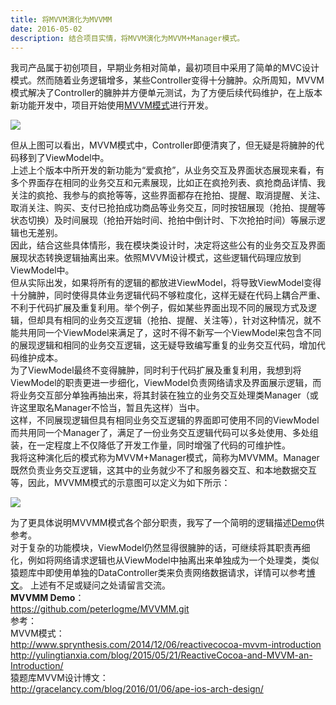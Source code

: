 ```yaml
---
title: 将MVVM演化为MVVMM
date: 2016-05-02
description: 结合项目实情，将MVVM演化为MVVM+Manager模式。
---
```


我司产品属于初创项目，早期业务相对简单，最初项目中采用了简单的MVC设计模式。然而随着业务逻辑增多，某些Controller变得十分臃肿。众所周知，MVVM模式解决了Controller的臃肿并方便单元测试，为了方便后续代码维护，在上版本新功能开发中，项目开始使用[MVVM模式](http://www.sprynthesis.com/2014/12/06/reactivecocoa-mvvm-introduction)进行开发。   

![](../img/MVVM.png) 

但从上图可以看出，MVVM模式中，Controller即便清爽了，但无疑是将臃肿的代码移到了ViewModel中。  
上述上个版本中所开发的新功能为“爱疯抢”，从业务交互及界面状态展现来看，有多个界面存在相同的业务交互和元素展现，比如正在疯抢列表、疯抢商品详情、我关注的疯抢、我参与的疯抢等等，这些界面都存在抢拍、提醒、取消提醒、关注、取消关注、购买、支付已抢拍成功商品等业务交互，同时按钮展现（抢拍、提醒等状态切换）及时间展现（抢拍开始时间、抢拍中倒计时、下次抢拍时间）等展示逻辑也无差别。  
因此，结合这些具体情形，我在模块类设计时，决定将这些公有的业务交互及界面展现状态转换逻辑抽离出来。依照MVVM设计模式，这些逻辑代码理应放到ViewModel中。  
但从实际出发，如果将所有的逻辑的都放进ViewModel，将导致ViewModel变得十分臃肿，同时使得具体业务逻辑代码不够粒度化，这样无疑在代码上耦合严重、不利于代码扩展及重复利用。举个例子，假如某些界面出现不同的展现方式及逻辑，但却具有相同的业务交互逻辑（抢拍、提醒、关注等），针对这种情况，就不能共用同一个ViewModel来满足了，这时不得不新写一个ViewModel来包含不同的展现逻辑和相同的业务交互逻辑，这无疑导致编写重复的业务交互代码，增加代码维护成本。  
​为了ViewModel最终不变得臃肿，同时利于代码扩展及重复利用，我想到将ViewModel的职责更进一步细化，ViewModel负责网络请求及界面展示逻辑，而将业务交互部分单独再抽出来，将其封装在独立的业务交互处理类Manager（或许这里取名Manager不恰当，暂且先这样）当中。  
​这样，不同展现逻辑但具有相同业务交互逻辑的界面即可使用不同的ViewModel而共用同一个Manager了，满足了一份业务交互逻辑代码可以多处使用、多处组装，在一定程度上不仅降低了开发工作量，同时增强了代码的可维护性。    
我将这种演化后的模式称为MVVM+Manager模式，简称为MVVMM。Manager既然负责业务交互逻辑，这其中的业务就少不了和服务器交互、和本地数据交互等，因此，MVVMM模式的示意图可以定义为如下所示：  

![](../img/MVVMM.png) 

为了更具体说明MVVMM模式各个部分职责，我写了一个简明的逻辑描述[Demo](https://github.com/peterlogme/MVVMM.git)供参考。  
对于复杂的功能模块，ViewModel仍然显得很臃肿的话，可继续将其职责再细化，例如将网络请求逻辑也从ViewModel中抽离出来单独成为一个处理类，类似猿题库中即使用单独的DataController类来负责网络数据请求，详情可以参考[博文](http://gracelancy.com/blog/2016/01/06/ape-ios-arch-design/)。
上述有不足或疑问之处请留言交流。  
**MVVMM Demo**：  
https://github.com/peterlogme/MVVMM.git  
参考：  
MVVM模式：  
http://www.sprynthesis.com/2014/12/06/reactivecocoa-mvvm-introduction  
http://yulingtianxia.com/blog/2015/05/21/ReactiveCocoa-and-MVVM-an-Introduction/  
猿题库MVVM设计博文：  
http://gracelancy.com/blog/2016/01/06/ape-ios-arch-design/  
